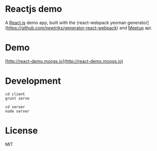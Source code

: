 # Reactjs demo

A [React.js](http://facebook.github.io/react/) demo app, built with the (react-webpack yeoman generator](https://github.com/newtriks/generator-react-webpack) and [Meetup](http://www.meetup.com/) api.

# Demo

[http://react-demo.moogs.io](http://react-demo.moogs.io)

# Development

```
cd client
grunt serve
```

```
cd server
node server
```

# License

MIT
